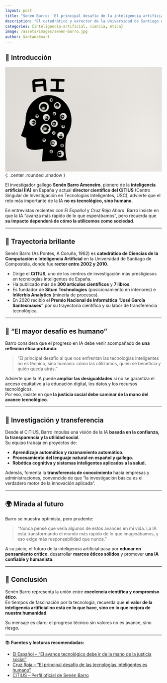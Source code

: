 ```yaml
---
layout: post
title: "Senén Barro: 'El principal desafío de la inteligencia artificial es humano'"
description: "El catedrático y exrector de la Universidad de Santiago de Compostela reflexiona sobre los avances de la inteligencia artificial y sus implicaciones éticas y sociales."
categories: [inteligencia-artificial, ciencia, ética]
image: /assets/images/senen-barro.jpg
author: SantanaSmart
---
```


## 🧠 Introducción

![Senén Barro](/assets/images/senen-barro.jpg){: .center .rounded .shadow }

El investigador gallego **Senén Barro Ameneiro**, pionero de la **inteligencia artificial (IA)** en España y actual **director científico del CiTIUS** (Centro Singular de Investigación en Tecnologías Inteligentes, USC), advierte que el reto más importante de la IA **no es tecnológico, sino humano**.

En entrevistas recientes con *El Español* y *Cruz Roja Ahora*, Barro insiste en que la IA “avanza más rápido de lo que esperábamos”, pero recuerda que **su impacto dependerá de cómo la utilicemos como sociedad**.

---

## 🚀 Trayectoria brillante

Senén Barro (As Pontes, A Coruña, 1962) es **catedrático de Ciencias de la Computación e Inteligencia Artificial** en la Universidad de Santiago de Compostela, donde fue **rector entre 2002 y 2010**.

- Dirige el **CiTIUS**, uno de los centros de investigación más prestigiosos en tecnologías inteligentes de España.  
- Ha publicado más de **300 artículos científicos** y **7 libros**.  
- Es fundador de **Situm Technologies** (posicionamiento en interiores) e **InVerbis Analytics** (minería de procesos).  
- En 2020 recibió el **Premio Nacional de Informática “José García Santesmases”** por su trayectoria científica y su labor de transferencia tecnológica.

---

## 💬 “El mayor desafío es humano”

Barro considera que el progreso en IA debe venir acompañado de **una reflexión ética profunda**:

> “El principal desafío al que nos enfrentan las tecnologías inteligentes no es técnico, sino humano: cómo las utilizamos, quién se beneficia y quién queda atrás.”

Advierte que la IA puede **ampliar las desigualdades** si no se garantiza el acceso equitativo a la educación digital, los datos y los recursos tecnológicos.  
Por eso, insiste en que **la justicia social debe caminar de la mano del avance tecnológico**.

---

## 🧩 Investigación y transferencia

Desde el CiTIUS, Barro impulsa una visión de la IA **basada en la confianza, la transparencia y la utilidad social**.  
Su equipo trabaja en proyectos de:

- **Aprendizaje automático y razonamiento automático.**  
- **Procesamiento del lenguaje natural en español y gallego.**  
- **Robótica cognitiva y sistemas inteligentes aplicados a la salud.**  

Además, fomenta la **transferencia de conocimiento** hacia empresas y administraciones, convencido de que “la investigación básica es el verdadero motor de la innovación aplicada”.

---

## 🌍 Mirada al futuro

Barro se muestra optimista, pero prudente:

> “Nunca pensé que vería algunos de estos avances en mi vida. La IA está transformando el mundo más rápido de lo que imaginábamos, y eso exige más responsabilidad que nunca.”

A su juicio, el futuro de la inteligencia artificial pasa por **educar en pensamiento crítico**, desarrollar **marcos éticos sólidos** y promover **una IA confiable y humanista**.

---

## 🧠 Conclusión

Senén Barro representa la unión entre **excelencia científica y compromiso ético**.  
En tiempos de fascinación por la tecnología, recuerda que **el valor de la inteligencia artificial no está en lo que hace, sino en lo que mejora de nuestra humanidad**.

Su mensaje es claro: el progreso técnico sin valores no es avance, sino riesgo.

---

📚 **Fuentes y lecturas recomendadas:**

- [El Español – “El avance tecnológico debe ir de la mano de la justicia social”](https://www.elespanol.com/invertia/disruptores/grandes-actores/investigacion/20241111/senen-barro-pionero-espanol-inteligencia-artificial-avance-tecnologico-debe-ir-mano-justicia-social/899410414_0.html)  
- [Cruz Roja – “El principal desafío de las tecnologías inteligentes es humano”](https://www2.cruzroja.es/web/ahora/-/senen-barro-el-principal-desafio-al-que-nos-enfrentan-las-tecnologias-inteligentes-es-humano)  
- [CiTIUS – Perfil oficial de Senén Barro](https://citius.gal/team/senen-barro-ameneiro)
